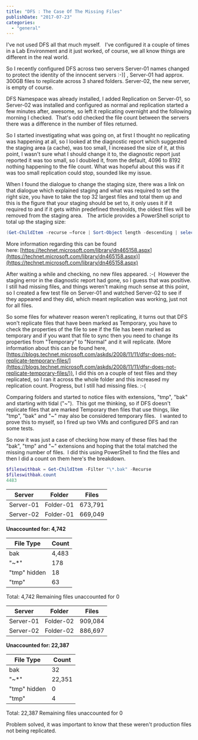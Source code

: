 ```yaml
---
title: "DFS : The Case Of The Missing Files"
publishDate: "2017-07-23"
categories: 
  - "general"
---
```


I've not used DFS all that much myself.   I've configured it a couple of times in a Lab Environment and it just worked, of course, we all know things are different in the real world.

So I recently configured DFS across two servers Server-01 names changed to protect the identity of the innocent servers :-)\] , Server-01 had approx. 300GB files to replicate across 3 shared folders. Server-02, the new server, is empty of course.

DFS Namespace was already installed, I added Replication on Server-01, so Server-02 was installed and configured as normal and replication started a few minutes after, awesome, so left it replicating overnight and the following morning I checked.  That's odd checked the file count between the servers there was a difference in the number of files returned.

So I started investigating what was going on, at first I thought no replicating was happening at all, so I looked at the diagnostic report which suggested the staging area (a cache), was too small, I increased the size of it, at this point, I wasn't sure what I should change it to, the diagnostic report just reported it was too small, so I doubled it, from the default, 4096 to 8192 nothing happening to the file count. What was hopeful about this was if it was too small replication could stop, sounded like my issue.

When I found the dialogue to change the staging size, there was a link on that dialogue which explained staging and what was required to set the right size, you have to take the top 32 largest files and total them up and this is the figure that your staging should be set to, it only uses it if it required to and if it gets within predefined thresholds, the oldest files will be removed from the staging area.   The article provides a PowerShell script to total up the staging size:

```powershell
(Get-ChildItem -recurse –force | Sort-Object length -descending | select-object -first 32 | measure-object -property length -sum).sum /1GB
```

More information regarding this can be found here: [https://technet.microsoft.com/library/dn465158.aspx](https://technet.microsoft.com/library/dn465158.aspx)](https://technet.microsoft.com/library/dn465158.aspx)

After waiting a while and checking, no new files appeared. :-(  However the staging error in the diagnostic report had gone, so I guess that was positive. I still had missing files, and things weren't making much sense at this point, so I created a few test file on Server-01 and watched Server-02 to see if they appeared and they did, which meant replication was working, just not for all files.

So some files for whatever reason weren't replicating, it turns out that DFS won't replicate files that have been marked as Temporary, you have to check the properties of the file to see if the file has been marked as temporary and if you want that file to sync then you need to change its properties from "Temporary" to "Normal" and it will replicate. (More information about this can be found here, [https://blogs.technet.microsoft.com/askds/2008/11/11/dfsr-does-not-replicate-temporary-files/](https://blogs.technet.microsoft.com/askds/2008/11/11/dfsr-does-not-replicate-temporary-files/)), I did this on a couple of test files and they replicated, so I ran it across the whole folder and this increased my replication count. Progress, but I still had missing files. :-(

Comparing folders and started to notice files with extensions, "tmp", "bak" and starting with tidal ("~").  This got me thinking, so if DFS doesn't replicate files that are marked Temporary then files that use things, like "tmp", "bak" and "~" may also be considered temporary files.   I wanted to prove this to myself, so I fired up two VMs and configured DFS and ran some tests.

So now it was just a case of checking how many of these files had the "bak", "tmp" and "~" extensions and hoping that the total matched the missing number of files.  I did this using PowerShell to find the files and then I did a count on them here's the breakdown.

```powershell
$fileswithbak = Get-ChildItem -Filter "\*.bak" -Recurse
$fileswithbak.count
4483
```

|Server        | Folder  | Files |
|--------------|---------|-------|
|Server-01     |Folder-01|673,791|
|Server-02     |Folder-01|669,049|

**Unaccounted for: 4,742**

|File Type    | Count |
|-------------|-------|
|bak          | 4,483 |
|"~\*"        | 178   |
|"tmp" hidden | 18    |
|"tmp"        | 63    |

Total: 4,742 Remaining files unaccounted for 0

|Server        | Folder  | Files |
|--------------|---------|-------|
|Server-01     |Folder-02|909,084|
|Server-02     |Folder-02|886,697|

**Unaccounted for: 22,387**

|File Type    | Count |
|-------------|-------|
|bak          | 32    |
|"~\*"        | 22,351|
|"tmp" hidden | 0     |
|"tmp"        | 4    |

Total: 22,387 Remaining files unaccounted for 0

Problem solved, it was important to know that these weren't production files not being replicated.
